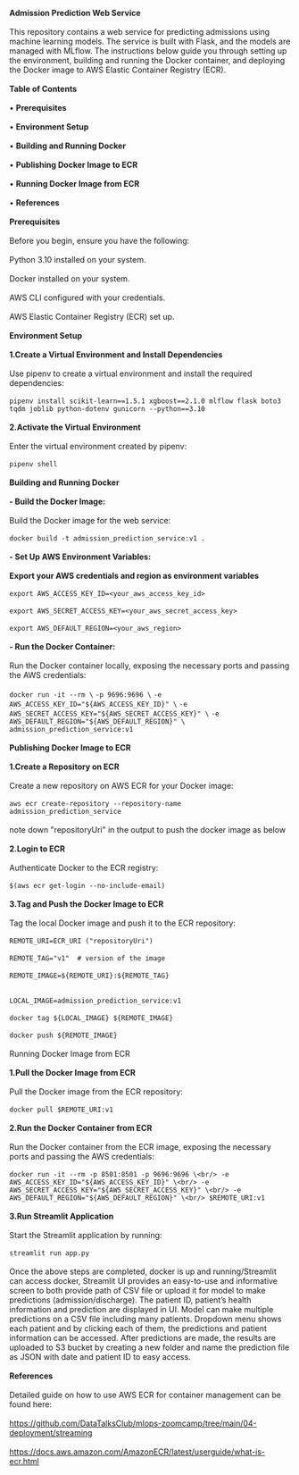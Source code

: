 **Admission Prediction Web Service**<br/>
<br/>
This repository contains a web service for predicting admissions using machine learning models. The service is built with Flask, and the models are managed with MLflow. The instructions below guide you through setting up the environment, building and running the Docker container, and deploying the Docker image to AWS Elastic Container Registry (ECR).<br/>
<br/>
**Table of Contents**<br/>
<br/>
•	**Prerequisites**<br/>
<br/>
•	**Environment Setup**<br/>
<br/>
•	**Building and Running Docker**<br/>
<br/>
•	**Publishing Docker Image to ECR**<br/>
<br/>
•	**Running Docker Image from ECR**<br/>
<br/>
•	**References**<br/>
<br/>
**Prerequisites**<br/>
<br/>
Before you begin, ensure you have the following:<br/>
<br/>
Python 3.10 installed on your system.<br/>
<br/>
Docker installed on your system.<br/>
<br/>
AWS CLI configured with your credentials.<br/>
<br/>
AWS Elastic Container Registry (ECR) set up.<br/>
<br/>
**Environment Setup**<br/>
<br/>
**1.Create a Virtual Environment and Install Dependencies**<br/>
<br/>
Use pipenv to create a virtual environment and install the required dependencies:<br/>
<br/>
`pipenv install scikit-learn==1.5.1 xgboost==2.1.0 mlflow flask boto3 tqdm joblib python-dotenv gunicorn --python==3.10`<br/>
<br/>
**2.Activate the Virtual Environment**<br/>
<br/>
Enter the virtual environment created by pipenv:<br/>
<br/>
`pipenv shell`<br/>
<br/>
**Building and Running Docker**<br/>
<br/>
**- Build the Docker Image:**<br/>
<br/>
Build the Docker image for the web service:<br/>
<br/>
`docker build -t admission_prediction_service:v1 .`<br/>
<br/>
**- Set Up AWS Environment Variables:**<br/>
<br/>
**Export your AWS credentials and region as environment variables**<br/>
<br/>
`export AWS_ACCESS_KEY_ID=<your_aws_access_key_id>`<br/>
<br/>
`export AWS_SECRET_ACCESS_KEY=<your_aws_secret_access_key>`<br/>
<br/>
`export AWS_DEFAULT_REGION=<your_aws_region>`<br/>
<br/>
**- Run the Docker Container:**<br/>
<br/>
Run the Docker container locally, exposing the necessary ports and passing the AWS credentials:<br/>
<br/>
`docker run -it --rm \`
    `-p 9696:9696 \`
    `-e AWS_ACCESS_KEY_ID="${AWS_ACCESS_KEY_ID}" \`
    `-e AWS_SECRET_ACCESS_KEY="${AWS_SECRET_ACCESS_KEY}" \`
    `-e AWS_DEFAULT_REGION="${AWS_DEFAULT_REGION}" \`
    `admission_prediction_service:v1`<br/>
<br/>
**Publishing Docker Image to ECR**<br/>
<br/>
**1.Create a Repository on ECR**<br/>
<br/>
Create a new repository on AWS ECR for your Docker image:<br/>
<br/>
`aws ecr create-repository --repository-name admission_prediction_service`<br/>
<br/>
note down "repositoryUri" in the output to push the docker image as below<br/>
<br/>
**2.Login to ECR**<br/>
<br/>
Authenticate Docker to the ECR registry:<br/>
<br/>
`$(aws ecr get-login --no-include-email)`<br/>
<br/>
**3.Tag and Push the Docker Image to ECR**<br/>
<br/>
Tag the local Docker image and push it to the ECR repository:<br/>
<br/>
`REMOTE_URI=ECR_URI ("repositoryUri")`<br/>
<br/>
`REMOTE_TAG="v1"  # version of the image`<br/>
<br/>
`REMOTE_IMAGE=${REMOTE_URI}:${REMOTE_TAG}`<br/>
<br/>

`LOCAL_IMAGE=admission_prediction_service:v1`<br/>
<br/>
`docker tag ${LOCAL_IMAGE} ${REMOTE_IMAGE}`<br/>
<br/>
`docker push ${REMOTE_IMAGE}`<br/>
<br/>
Running Docker Image from ECR<br/>
<br/>
**1.Pull the Docker Image from ECR**<br/>
<br/>
Pull the Docker image from the ECR repository:<br/>
<br/>
`docker pull $REMOTE_URI:v1`<br/>
<br/>
**2.Run the Docker Container from ECR**<br/>
<br/>
Run the Docker container from the ECR image, exposing the necessary ports and passing the AWS credentials:<br/>
<br/>
`docker run -it --rm -p 8501:8501 -p 9696:9696 \<br/>
   -e AWS_ACCESS_KEY_ID="${AWS_ACCESS_KEY_ID}" \<br/>
   -e AWS_SECRET_ACCESS_KEY="${AWS_SECRET_ACCESS_KEY}" \<br/>
   -e AWS_DEFAULT_REGION="${AWS_DEFAULT_REGION}" \<br/>
   $REMOTE_URI:v1`<br/>
<br/>
**3.Run Streamlit Application**<br/>
<br/>
Start the Streamlit application by running:<br/>
<br/>
`streamlit run app.py`<br/>
<br/>
Once the above steps are completed, docker is up and running/Streamlit can access docker, Streamlit UI provides an easy-to-use and informative screen to both provide path of CSV file or upload it for model to make predictions (admission/discharge). The patient ID, patient’s health information and prediction are displayed in UI. Model can make multiple predictions on a CSV file including many patients. Dropdown menu shows each patient and by clicking each of them, the predictions and patient information can be accessed. After predictions are made, the results are uploaded to S3 bucket by creating a new folder and name the prediction file as JSON with date and patient ID to easy access.<br/>
<br/>
**References**<br/>
<br/>
Detailed guide on how to use AWS ECR for container management can be found here: <br/>
<br/>
https://github.com/DataTalksClub/mlops-zoomcamp/tree/main/04-deployment/streaming<br/>
<br/>
https://docs.aws.amazon.com/AmazonECR/latest/userguide/what-is-ecr.html<br/>
<br/>


